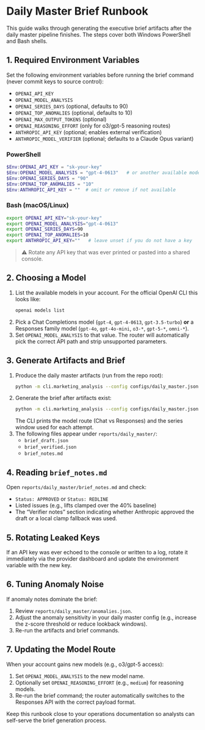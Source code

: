 # Daily Master Brief Runbook

This guide walks through generating the executive brief artifacts after the daily master pipeline finishes. The steps cover both Windows PowerShell and Bash shells.

## 1. Required Environment Variables

Set the following environment variables before running the brief command (never commit keys to source control):

- `OPENAI_API_KEY`
- `OPENAI_MODEL_ANALYSIS`
- `OPENAI_SERIES_DAYS` (optional, defaults to 90)
- `OPENAI_TOP_ANOMALIES` (optional, defaults to 10)
- `OPENAI_MAX_OUTPUT_TOKENS` (optional)
- `OPENAI_REASONING_EFFORT` (only for o3/gpt-5 reasoning routes)
- `ANTHROPIC_API_KEY` (optional; enables external verification)
- `ANTHROPIC_MODEL_VERIFIER` (optional; defaults to a Claude Opus variant)

### PowerShell

```powershell
$Env:OPENAI_API_KEY = "sk-your-key"
$Env:OPENAI_MODEL_ANALYSIS = "gpt-4-0613"   # or another available model
$Env:OPENAI_SERIES_DAYS = "90"
$Env:OPENAI_TOP_ANOMALIES = "10"
$Env:ANTHROPIC_API_KEY = ""  # omit or remove if not available
```

### Bash (macOS/Linux)

```bash
export OPENAI_API_KEY="sk-your-key"
export OPENAI_MODEL_ANALYSIS="gpt-4-0613"
export OPENAI_SERIES_DAYS=90
export OPENAI_TOP_ANOMALIES=10
export ANTHROPIC_API_KEY=""   # leave unset if you do not have a key
```

> ⚠️ Rotate any API key that was ever printed or pasted into a shared console.

## 2. Choosing a Model

1. List the available models in your account. For the official OpenAI CLI this looks like:
   ```bash
   openai models list
   ```
2. Pick a Chat Completions model (`gpt-4`, `gpt-4-0613`, `gpt-3.5-turbo`) **or** a Responses family model (`gpt-4o`, `gpt-4o-mini`, `o3-*`, `gpt-5-*`, `omni-*`).
3. Set `OPENAI_MODEL_ANALYSIS` to that value. The router will automatically pick the correct API path and strip unsupported parameters.

## 3. Generate Artifacts and Brief

1. Produce the daily master artifacts (run from the repo root):
   ```bash
   python -m cli.marketing_analysis --config configs/daily_master.json
   ```
2. Generate the brief after artifacts exist:
   ```bash
   python -m cli.marketing_analysis --config configs/daily_master.json --generate-brief
   ```
   The CLI prints the model route (Chat vs Responses) and the series window used for each attempt.
3. The following files appear under `reports/daily_master/`:
   - `brief_draft.json`
   - `brief_verified.json`
   - `brief_notes.md`

## 4. Reading `brief_notes.md`

Open `reports/daily_master/brief_notes.md` and check:

- `Status: APPROVED` or `Status: REDLINE`
- Listed issues (e.g., lifts clamped over the 40% baseline)
- The “Verifier notes” section indicating whether Anthropic approved the draft or a local clamp fallback was used.

## 5. Rotating Leaked Keys

If an API key was ever echoed to the console or written to a log, rotate it immediately via the provider dashboard and update the environment variable with the new key.

## 6. Tuning Anomaly Noise

If anomaly notes dominate the brief:

1. Review `reports/daily_master/anomalies.json`.
2. Adjust the anomaly sensitivity in your daily master config (e.g., increase the z-score threshold or reduce lookback windows).
3. Re-run the artifacts and brief commands.

## 7. Updating the Model Route

When your account gains new models (e.g., o3/gpt-5 access):

1. Set `OPENAI_MODEL_ANALYSIS` to the new model name.
2. Optionally set `OPENAI_REASONING_EFFORT` (e.g., `medium`) for reasoning models.
3. Re-run the brief command; the router automatically switches to the Responses API with the correct payload format.

Keep this runbook close to your operations documentation so analysts can self-serve the brief generation process.
